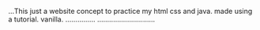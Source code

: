 ...This just a website concept to practice my html css and java. made using a tutorial. vanilla.
...............
.............................